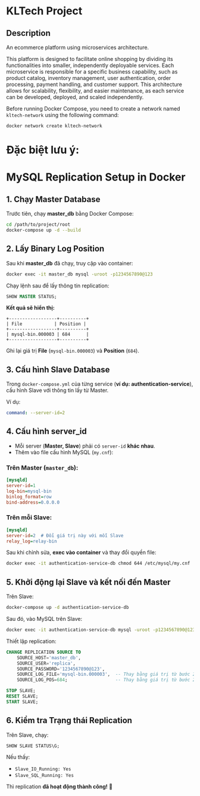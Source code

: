 # KLTech Project
## Description

An ecommerce platform using microservices architecture.

This platform is designed to facilitate online shopping by dividing its functionalities into smaller, independently deployable services. Each microservice is responsible for a specific business capability, such as product catalog, inventory management, user authentication, order processing, payment handling, and customer support. This architecture allows for scalability, flexibility, and easier maintenance, as each service can be developed, deployed, and scaled independently.

Before running Docker Compose, you need to create a network named `kltech-network` using the following command:

```bash
docker network create kltech-network
```

# Đặc biệt lưu ý:
# MySQL Replication Setup in Docker

## **1. Chạy Master Database**

Trước tiên, chạy **master_db** bằng Docker Compose:
```sh
cd /path/to/project/root
docker-compose up -d --build
```

## **2. Lấy Binary Log Position**

Sau khi **master_db** đã chạy, truy cập vào container:
```sh
docker exec -it master_db mysql -uroot -p1234567890@123
```

Chạy lệnh sau để lấy thông tin replication:
```sql
SHOW MASTER STATUS;
```
**Kết quả sẽ hiển thị:**
```
+------------------+----------+
| File            | Position |
+------------------+----------+
| mysql-bin.000003 | 684      |
+------------------+----------+
```
Ghi lại giá trị **File** (`mysql-bin.000003`) và **Position** (`684`).

## **3. Cấu hình Slave Database**

Trong `docker-compose.yml` của từng service (**ví dụ: authentication-service**), cấu hình Slave với thông tin lấy từ Master.

Ví dụ:
```yaml
command: --server-id=2
```

## **4. Cấu hình server_id**

- Mỗi server (**Master, Slave**) phải có `server-id` **khác nhau**.
- Thêm vào file cấu hình MySQL (`my.cnf`):

### **Trên Master (`master_db`):**
```ini
[mysqld]
server-id=1
log-bin=mysql-bin
binlog_format=row
bind-address=0.0.0.0
```

### **Trên mỗi Slave:**
```ini
[mysqld]
server-id=2  # Đổi giá trị này với mỗi Slave
relay_log=relay-bin
```

Sau khi chỉnh sửa, **exec vào container** và thay đổi quyền file:
```sh
docker exec -it authentication-service-db chmod 644 /etc/mysql/my.cnf
```

## **5. Khởi động lại Slave và kết nối đến Master**

Trên Slave:
```sh
docker-compose up -d authentication-service-db
```

Sau đó, vào MySQL trên Slave:
```sh
docker exec -it authentication-service-db mysql -uroot -p1234567890@123
```

Thiết lập replication:
```sql
CHANGE REPLICATION SOURCE TO
    SOURCE_HOST='master_db',
    SOURCE_USER='replica',
    SOURCE_PASSWORD='1234567890@123',
    SOURCE_LOG_FILE='mysql-bin.000003',  -- Thay bằng giá trị từ bước 2
    SOURCE_LOG_POS=684;                  -- Thay bằng giá trị từ bước 2

STOP SLAVE;
RESET SLAVE;
START SLAVE;
```

## **6. Kiểm tra Trạng thái Replication**

Trên Slave, chạy:
```sql
SHOW SLAVE STATUS\G;
```
Nếu thấy:
- `Slave_IO_Running: Yes`
- `Slave_SQL_Running: Yes`

Thì replication **đã hoạt động thành công!** 🎉



